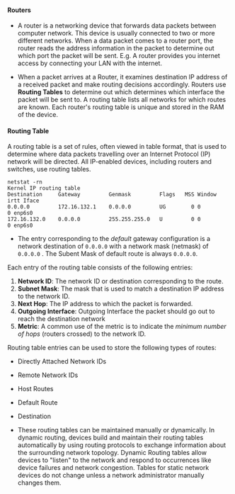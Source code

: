 #### Routers
- A router is a networking device that forwards data packets between computer network. This device is usually connected to two or more different networks. When a data packet comes to a router port, the router reads the address information in the packet to determine out which port the packet will be sent.
  E.g. A  router provides you internet access by connecting your LAN with the internet.

- When a packet arrives at a Router, it examines destination IP address of a received packet and make routing decisions accordingly. Routers use **Routing Tables** to determine out which determines which interface the packet will be sent to. A routing table lists all networks for which routes are known. Each router's routing table is unique and stored in the RAM of the device.

#### Routing Table
A routing table is a set of rules, often viewed in table format, that is used to determine where data packets travelling over an Internet Protocol (IP) network will be directed. All IP-enabled devices, including routers and switches, use  routing tables.

```
netstat -rn
Kernel IP routing table
Destination     Gateway         Genmask         Flags   MSS Window  irtt Iface
0.0.0.0         172.16.132.1    0.0.0.0         UG        0 0          0 enp6s0
172.16.132.0    0.0.0.0         255.255.255.0   U         0 0          0 enp6s0
```

- The entry corresponding to the *default* gateway configuration is a network destination of `0.0.0.0` with a network mask (netmask) of  `0.0.0.0` . The Subent Mask of default route is always  `0.0.0.0`.

Each entry of the routing table consists of the following entries:

1. **Network ID**: The network ID or destination corresponding to the route.
2. **Subnet Mask**: The mask that is used to match a destination IP address to the network ID.
3. **Next Hop**: The IP address to which the packet is forwarded.
4. **Outgoing Interface**: Outgoing Interface the packet should go out to reach the destination network
5. **Metric**: A common use of the metric is to indicate the *minimum number of hops* (routers crossed) to the network ID.

Routing table entries can be used to store the following types of routes:

- Directly Attached Network IDs
- Remote Network IDs
- Host Routes
- Default Route
- Destination

- These routing tables can be maintained manually or dynamically. In dynamic routing, devices build and maintain their routing tables automatically by using routing protocols to exchange information about the surrounding network topology. Dynamic Routing tables allow devices to "listen" to the network and respond to occurrences like device failures and network congestion. Tables for static network devices do not change unless a network administrator manually changes them.
